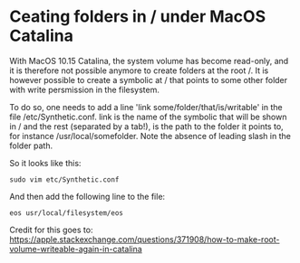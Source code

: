 # Ceating folders in / under MacOS Catalina 

With MacOS 10.15 Catalina, the system volume has become read-only, and it is therefore not possible anymore to create folders at the root /. It is however possible to create a symbolic at / that points to some other folder with write persmission in the filesystem. 

To do so, one needs to add a line 'link 	some/folder/that/is/writable' in the file /etc/Synthetic.conf. link is the name of the symbolic that will be shown in / and the rest (separated by a tab!), is the path to the folder it points to, for instance /usr/local/somefolder. Note the absence of leading slash in the folder path. 

So it looks like this: 

	sudo vim etc/Synthetic.conf

And then add the following line to the file: 

	eos	usr/local/filesystem/eos


Credit for this goes to: https://apple.stackexchange.com/questions/371908/how-to-make-root-volume-writeable-again-in-catalina
